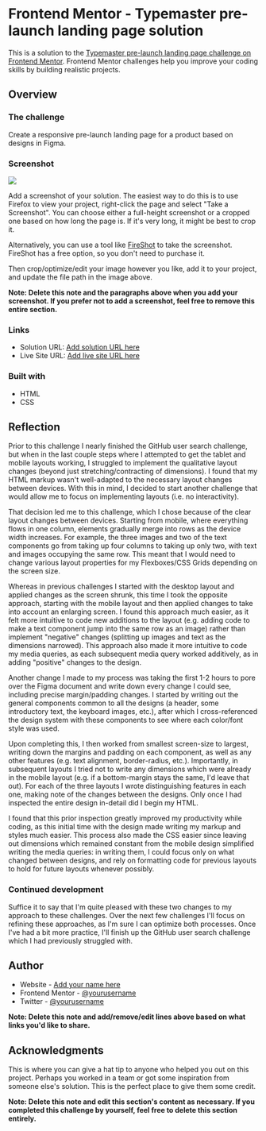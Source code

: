 # Frontend Mentor - Typemaster pre-launch landing page solution

This is a solution to the [Typemaster pre-launch landing page challenge on Frontend Mentor](). Frontend Mentor challenges help you improve your coding skills by building realistic projects.

## Overview

### The challenge

Create a responsive pre-launch landing page for a product based on designs in Figma.

### Screenshot

![](./screenshot.jpg)

Add a screenshot of your solution. The easiest way to do this is to use Firefox to view your project, right-click the page and select "Take a Screenshot". You can choose either a full-height screenshot or a cropped one based on how long the page is. If it's very long, it might be best to crop it.

Alternatively, you can use a tool like [FireShot](https://getfireshot.com/) to take the screenshot. FireShot has a free option, so you don't need to purchase it.

Then crop/optimize/edit your image however you like, add it to your project, and update the file path in the image above.

**Note: Delete this note and the paragraphs above when you add your screenshot. If you prefer not to add a screenshot, feel free to remove this entire section.**

### Links

- Solution URL: [Add solution URL here](https://your-solution-url.com)
- Live Site URL: [Add live site URL here](https://your-live-site-url.com)

### Built with

- HTML
- CSS

## Reflection

Prior to this challenge I nearly finished the GitHub user search challenge, but when in the last couple steps where I attempted to get the tablet and mobile layouts working, I struggled to implement the qualitative layout changes (beyond just stretching/contracting of dimensions). I found that my HTML markup wasn't well-adapted to the necessary layout changes between devices. With this in mind, I decided to start another challenge that would allow me to focus on implementing layouts (i.e. no interactivity).

That decision led me to this challenge, which I chose because of the clear layout changes between devices. Starting from mobile, where everything flows in one column, elements gradually merge into rows as the device width increases. For example, the three images and two of the text components go from taking up four columns to taking up only two, with text and images occupying the same row. This meant that I would need to change various layout properties for my Flexboxes/CSS Grids depending on the screen size.

Whereas in previous challenges I started with the desktop layout and applied changes as the screen shrunk, this time I took the opposite approach, starting with the mobile layout and then applied changes to take into account an enlarging screen. I found this approach much easier, as it felt more intuitive to code new additions to the layout (e.g. adding code to make a text component jump into the same row as an image) rather than implement "negative" changes (splitting up images and text as the dimensions narrowed). This approach also made it more intuitive to code my media queries, as each subsequent media query worked additively, as in adding "positive" changes to the design.

Another change I made to my process was taking the first 1-2 hours to pore over the Figma document and write down every change I could see, including precise margin/padding changes. I started by writing out the general components common to all the designs (a header, some introductory text, the keyboard images, etc.), after which I cross-referenced the design system with these components to see where each color/font style was used.

Upon completing this, I then worked from smallest screen-size to largest, writing down the margins and padding on each component, as well as any other features (e.g. text alignment, border-radius, etc.). Importantly, in subsequent layouts I tried not to write any dimensions which were already in the mobile layout (e.g. if a bottom-margin stays the same, I'd leave that out). For each of the three layouts I wrote distinguishing features in each one, making note of the changes between the designs. Only once I had inspected the entire design in-detail did I begin my HTML.

I found that this prior inspection greatly improved my productivity while coding, as this initial time with the design made writing my markup and styles much easier. This process also made the CSS easier since leaving out dimensions which remained constant from the mobile design simplified writing the media queries: in writing them, I could focus only on what changed between designs, and rely on formatting code for previous layouts to hold for future layouts whenever possibly.

### Continued development

Suffice it to say that I'm quite pleased with these two changes to my approach to these challenges. Over the next few challenges I'll focus on refining these approaches, as I'm sure I can optimize both processes. Once I've had a bit more practice, I'll finish up the GitHub user search challenge which I had previously struggled with.

## Author

- Website - [Add your name here](https://www.your-site.com)
- Frontend Mentor - [@yourusername](https://www.frontendmentor.io/profile/yourusername)
- Twitter - [@yourusername](https://www.twitter.com/yourusername)

**Note: Delete this note and add/remove/edit lines above based on what links you'd like to share.**

## Acknowledgments

This is where you can give a hat tip to anyone who helped you out on this project. Perhaps you worked in a team or got some inspiration from someone else's solution. This is the perfect place to give them some credit.

**Note: Delete this note and edit this section's content as necessary. If you completed this challenge by yourself, feel free to delete this section entirely.**
